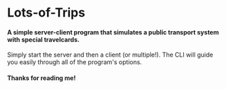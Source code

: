 # Lots-of-Trips
#### A simple server-client program that simulates a public transport system with special travelcards.

Simply start the server and then a client (or multiple!). The CLI will guide you easily through all of the program's options.

#### Thanks for reading me!
